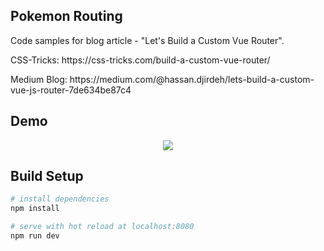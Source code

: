 ## Pokemon Routing

Code samples for blog article - "Let's Build a Custom Vue Router".

<p> CSS-Tricks: https://css-tricks.com/build-a-custom-vue-router/</p>
<p> Medium Blog: https://medium.com/@hassan.djirdeh/lets-build-a-custom-vue-js-router-7de634be87c4 </p>

## Demo

<div align="center">
  <img src="https://i.imgur.com/fLUGpFK.png"/>
</div>

## Build Setup

``` bash
# install dependencies
npm install

# serve with hot reload at localhost:8080
npm run dev
```
